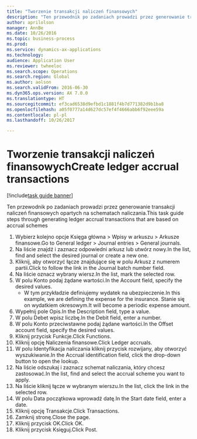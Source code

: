 ```yaml
--- 
title: "Tworzenie transakcji naliczeń finansowych"
description: "Ten przewodnik po zadaniach prowadzi przez generowanie transakcji naliczeń finansowych opartych na schematach naliczania."
author: aprilolson
manager: AnnBe
ms.date: 10/26/2016
ms.topic: business-process
ms.prod: 
ms.service: dynamics-ax-applications
ms.technology: 
audience: Application User
ms.reviewer: twheeloc
ms.search.scope: Operations
ms.search.region: Global
ms.author: aolson
ms.search.validFrom: 2016-06-30
ms.dyn365.ops.version: AX 7.0.0
ms.translationtype: HT
ms.sourcegitcommit: ef3cad6538d9efbd1c1881f4b7d771382d9b1ba8
ms.openlocfilehash: a05f0777a14d627dc57ef4f4666abb6f92eee59a
ms.contentlocale: pl-pl
ms.lasthandoff: 10/26/2017

---
```

# <a name="create-ledger-accrual-transactions"></a><span data-ttu-id="4bd6a-103">Tworzenie transakcji naliczeń finansowych</span><span class="sxs-lookup"><span data-stu-id="4bd6a-103">Create ledger accrual transactions</span></span>

[!include[task guide banner](../../includes/task-guide-banner.md)]

<span data-ttu-id="4bd6a-104">Ten przewodnik po zadaniach prowadzi przez generowanie transakcji naliczeń finansowych opartych na schematach naliczania.</span><span class="sxs-lookup"><span data-stu-id="4bd6a-104">This task guide steps through generating ledger accrual transactions that are based on accrual schemes</span></span>

1. <span data-ttu-id="4bd6a-105">Wybierz kolejno opcje Księga główna > Wpisy w arkuszu > Arkusze finansowe.</span><span class="sxs-lookup"><span data-stu-id="4bd6a-105">Go to General ledger > Journal entries > General journals.</span></span>
2. <span data-ttu-id="4bd6a-106">Na liście znajdź i zaznacz odpowiedni arkusz lub utwórz nowy.</span><span class="sxs-lookup"><span data-stu-id="4bd6a-106">In the list, find and select the desired journal or create a new one.</span></span>
3. <span data-ttu-id="4bd6a-107">Kliknij, aby otworzyć łącze znajdujące się w polu Arkusz z numerem partii.</span><span class="sxs-lookup"><span data-stu-id="4bd6a-107">Click to follow the link in the Journal batch number field.</span></span>
4. <span data-ttu-id="4bd6a-108">Na liście oznacz wybrany wiersz.</span><span class="sxs-lookup"><span data-stu-id="4bd6a-108">In the list, mark the selected row.</span></span>
5. <span data-ttu-id="4bd6a-109">W polu Konto podaj żądane wartości.</span><span class="sxs-lookup"><span data-stu-id="4bd6a-109">In the Account field, specify the desired values.</span></span>
    * <span data-ttu-id="4bd6a-110">W tym przykładzie definiujemy wydatek na ubezpieczenie.</span><span class="sxs-lookup"><span data-stu-id="4bd6a-110">In this example, we are defining the expense for the insurance.</span></span> <span data-ttu-id="4bd6a-111">Stanie się on wydatkiem okresowym.</span><span class="sxs-lookup"><span data-stu-id="4bd6a-111">It will become a periodic expense amount.</span></span>  
6. <span data-ttu-id="4bd6a-112">Wypełnij pole Opis.</span><span class="sxs-lookup"><span data-stu-id="4bd6a-112">In the Description field, type a value.</span></span>
7. <span data-ttu-id="4bd6a-113">W polu Debet wpisz liczbę.</span><span class="sxs-lookup"><span data-stu-id="4bd6a-113">In the Debit field, enter a number.</span></span>
8. <span data-ttu-id="4bd6a-114">W polu Konto przeciwstawne podaj żądane wartości.</span><span class="sxs-lookup"><span data-stu-id="4bd6a-114">In the Offset account field, specify the desired values.</span></span>
9. <span data-ttu-id="4bd6a-115">Kliknij przycisk Funkcje.</span><span class="sxs-lookup"><span data-stu-id="4bd6a-115">Click Functions.</span></span>
10. <span data-ttu-id="4bd6a-116">Kliknij opcję Naliczenia finansowe.</span><span class="sxs-lookup"><span data-stu-id="4bd6a-116">Click Ledger accruals.</span></span>
11. <span data-ttu-id="4bd6a-117">W polu Identyfikacja naliczania kliknij przycisk rozwijany, aby otworzyć wyszukiwanie.</span><span class="sxs-lookup"><span data-stu-id="4bd6a-117">In the Accrual identification field, click the drop-down button to open the lookup.</span></span>
12. <span data-ttu-id="4bd6a-118">Na liście odszukaj i zaznacz schemat naliczania, który chcesz zastosować.</span><span class="sxs-lookup"><span data-stu-id="4bd6a-118">In the list, find and select the accrual scheme you want to apply.</span></span>
13. <span data-ttu-id="4bd6a-119">Na liście kliknij łącze w wybranym wierszu.</span><span class="sxs-lookup"><span data-stu-id="4bd6a-119">In the list, click the link in the selected row.</span></span>
14. <span data-ttu-id="4bd6a-120">W polu Data początkowa wprowadź datę.</span><span class="sxs-lookup"><span data-stu-id="4bd6a-120">In the Start date field, enter a date.</span></span>
15. <span data-ttu-id="4bd6a-121">Kliknij opcję Transakcje.</span><span class="sxs-lookup"><span data-stu-id="4bd6a-121">Click Transactions.</span></span>
16. <span data-ttu-id="4bd6a-122">Zamknij stronę.</span><span class="sxs-lookup"><span data-stu-id="4bd6a-122">Close the page.</span></span>
17. <span data-ttu-id="4bd6a-123">Kliknij przycisk OK.</span><span class="sxs-lookup"><span data-stu-id="4bd6a-123">Click OK.</span></span>
18. <span data-ttu-id="4bd6a-124">Kliknij przycisk Księguj.</span><span class="sxs-lookup"><span data-stu-id="4bd6a-124">Click Post.</span></span>


